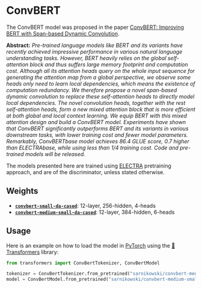 # ConvBERT

The ConvBERT model was proposed in the paper [ConvBERT: Improving BERT with Span-based Dynamic Convolution](https://arxiv.org/abs/2008.02496).

**Abstract:** *Pre-trained language models like BERT and its variants have recently achieved impressive performance in various natural language understanding tasks.
However, BERT heavily relies on the global self-attention block and thus suffers large memory footprint and computation cost. Although all its attention heads
query on the whole input sequence for generating the attention map from a global perspective, we observe some heads only need to learn local dependencies,
which means the existence of computation redundancy. We therefore propose a novel span-based dynamic convolution to replace these self-attention heads to
directly model local dependencies. The novel convolution heads, together with the rest self-attention heads, form a new mixed attention block that is more
efficient at both global and local context learning. We equip BERT with this mixed attention design and build a ConvBERT model.
Experiments have shown that ConvBERT significantly outperforms BERT and its variants in various downstream tasks, with lower training cost and fewer model parameters.
Remarkably, ConvBERTbase model achieves 86.4 GLUE score, 0.7 higher than ELECTRAbase, while using less than 1/4 training cost. Code and pre-trained models will be released.*

The models presented here are trained using [ELECTRA][electra-paper] pretraining approach, and are of the discriminator, unless stated otherwise.

## Weights

* [**`convbert-small-da-cased`**][danish-small-convbert-cased]: 12-layer, 256-hidden, 4-heads
* [**`convbert-medium-small-da-cased`**][danish-medium-small-convbert-cased]: 12-layer, 384-hidden, 6-heads

## Usage

Here is an example on how to load the model in [PyTorch](https://pytorch.org/) using the [🤗Transformers](https://github.com/huggingface/transformers) library:

```python
from transformers import ConvBertTokenizer, ConvBertModel

tokenizer = ConvBertTokenizer.from_pretrained("sarnikowski/convbert-medium-small-da-cased")
model = ConvBertModel.from_pretrained("sarnikowski/convbert-medium-small-da-cased")
```

[danish-small-convbert-cased]: https://huggingface.co/sarnikowski/convbert-small-da-cased
[danish-medium-small-convbert-cased]: https://huggingface.co/sarnikowski/convbert-medium-small-da-cased
[electra-paper]: https://arxiv.org/abs/2003.10555
